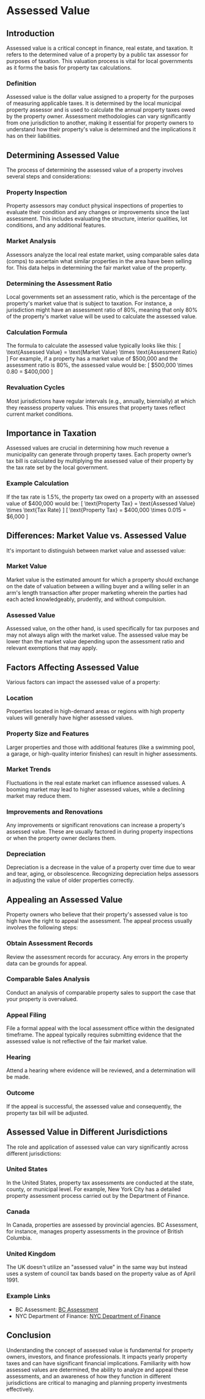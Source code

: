 # Assessed Value

## Introduction
Assessed value is a critical concept in finance, real estate, and taxation. It refers to the determined value of a property by a public tax assessor for purposes of taxation. This valuation process is vital for local governments as it forms the basis for property tax calculations. 

### Definition
Assessed value is the dollar value assigned to a property for the purposes of measuring applicable taxes. It is determined by the local municipal property assessor and is used to calculate the annual property taxes owed by the property owner. Assessment methodologies can vary significantly from one jurisdiction to another, making it essential for property owners to understand how their property's value is determined and the implications it has on their liabilities.

## Determining Assessed Value
The process of determining the assessed value of a property involves several steps and considerations:

### Property Inspection
Property assessors may conduct physical inspections of properties to evaluate their condition and any changes or improvements since the last assessment. This includes evaluating the structure, interior qualities, lot conditions, and any additional features.

### Market Analysis
Assessors analyze the local real estate market, using comparable sales data (comps) to ascertain what similar properties in the area have been selling for. This data helps in determining the fair market value of the property.

### Determining the Assessment Ratio
Local governments set an assessment ratio, which is the percentage of the property's market value that is subject to taxation. For instance, a jurisdiction might have an assessment ratio of 80%, meaning that only 80% of the property's market value will be used to calculate the assessed value.

### Calculation Formula
The formula to calculate the assessed value typically looks like this:
\[ \text{Assessed Value} = \text{Market Value} \times \text{Assessment Ratio} \]
For example, if a property has a market value of $500,000 and the assessment ratio is 80%, the assessed value would be:
\[ \$500,000 \times 0.80 = \$400,000 \]

### Revaluation Cycles
Most jurisdictions have regular intervals (e.g., annually, biennially) at which they reassess property values. This ensures that property taxes reflect current market conditions.

## Importance in Taxation
Assessed values are crucial in determining how much revenue a municipality can generate through property taxes. Each property owner’s tax bill is calculated by multiplying the assessed value of their property by the tax rate set by the local government. 

### Example Calculation
If the tax rate is 1.5%, the property tax owed on a property with an assessed value of $400,000 would be:
\[ \text{Property Tax} = \text{Assessed Value} \times \text{Tax Rate} \]
\[ \text{Property Tax} = \$400,000 \times 0.015 = \$6,000 \]

## Differences: Market Value vs. Assessed Value
It's important to distinguish between market value and assessed value:

### Market Value
Market value is the estimated amount for which a property should exchange on the date of valuation between a willing buyer and a willing seller in an arm's length transaction after proper marketing wherein the parties had each acted knowledgeably, prudently, and without compulsion.

### Assessed Value
Assessed value, on the other hand, is used specifically for tax purposes and may not always align with the market value. The assessed value may be lower than the market value depending upon the assessment ratio and relevant exemptions that may apply.

## Factors Affecting Assessed Value
Various factors can impact the assessed value of a property:

### Location
Properties located in high-demand areas or regions with high property values will generally have higher assessed values.

### Property Size and Features
Larger properties and those with additional features (like a swimming pool, a garage, or high-quality interior finishes) can result in higher assessments.

### Market Trends
Fluctuations in the real estate market can influence assessed values. A booming market may lead to higher assessed values, while a declining market may reduce them.

### Improvements and Renovations
Any improvements or significant renovations can increase a property's assessed value. These are usually factored in during property inspections or when the property owner declares them.

### Depreciation
Depreciation is a decrease in the value of a property over time due to wear and tear, aging, or obsolescence. Recognizing depreciation helps assessors in adjusting the value of older properties correctly.

## Appealing an Assessed Value
Property owners who believe that their property's assessed value is too high have the right to appeal the assessment. The appeal process usually involves the following steps:

### Obtain Assessment Records
Review the assessment records for accuracy. Any errors in the property data can be grounds for appeal.

### Comparable Sales Analysis
Conduct an analysis of comparable property sales to support the case that your property is overvalued.

### Appeal Filing
File a formal appeal with the local assessment office within the designated timeframe. The appeal typically requires submitting evidence that the assessed value is not reflective of the fair market value.

### Hearing
Attend a hearing where evidence will be reviewed, and a determination will be made.

### Outcome
If the appeal is successful, the assessed value and consequently, the property tax bill will be adjusted.

## Assessed Value in Different Jurisdictions
The role and application of assessed value can vary significantly across different jurisdictions:

### United States
In the United States, property tax assessments are conducted at the state, county, or municipal level. For example, New York City has a detailed property assessment process carried out by the Department of Finance.

### Canada
In Canada, properties are assessed by provincial agencies. BC Assessment, for instance, manages property assessments in the province of British Columbia.

### United Kingdom
The UK doesn't utilize an "assessed value" in the same way but instead uses a system of council tax bands based on the property value as of April 1991.

### Example Links
- BC Assessment: [BC Assessment](https://www.bcassessment.ca/)
- NYC Department of Finance: [NYC Department of Finance](https://www1.nyc.gov/site/finance/index.page)

## Conclusion
Understanding the concept of assessed value is fundamental for property owners, investors, and finance professionals. It impacts yearly property taxes and can have significant financial implications. Familiarity with how assessed values are determined, the ability to analyze and appeal these assessments, and an awareness of how they function in different jurisdictions are critical to managing and planning property investments effectively.